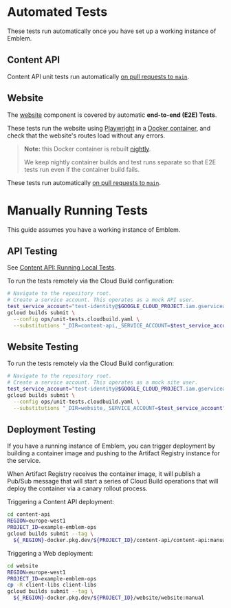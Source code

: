# Automated Tests

These tests run automatically once you have set up a working instance of Emblem.

## Content API

Content API unit tests run automatically [on pull requests to `main`](/terraform/modules/ops/testing.tf#:~:text=resource%20%22google_cloudbuild_trigger%22%20%22api_unit_tests%22).

## Website

The [website](/docs/website.md) component is covered by automatic **end-to-end (E2E) Tests**.
  
These tests run the website using [Playwright](https://playwright.dev/) in a [Docker container](/ops/e2e-runner), and check that the website's routes load without any errors.

> **Note:** this Docker container is rebuilt [nightly](/terraform/modules/website-e2e-test/build.tf#:~:text=testing_web_e2e_build_container_trigger).
>
> We keep nightly container builds and test runs separate so that E2E tests run even if the container build fails.


These tests run automatically [on pull requests to `main`](/terraform/modules/website-e2e-test/testing.tf#:~:text=testing_web_e2e_run_tests_trigger).

# Manually Running Tests

This guide assumes you have a working instance of Emblem.

## API Testing

See [Content API: Running Local Tests](content-api.md#running-local-tests).

To run the tests remotely via the Cloud Build configuration:

```sh
# Navigate to the repository root.
# Create a service account. This operates as a mock API user.
test_service_account="test-identity@$GOOGLE_CLOUD_PROJECT.iam.gserviceaccount.com"
gcloud builds submit \
  --config ops/unit-tests.cloudbuild.yaml \
  --substitutions "_DIR=content-api,_SERVICE_ACCOUNT=$test_service_account"
```

## Website Testing

To run the tests remotely via the Cloud Build configuration:

```sh
# Navigate to the repository root.
# Create a service account. This operates as a mock site user.
test_service_account="test-identity@$GOOGLE_CLOUD_PROJECT.iam.gserviceaccount.com"
gcloud builds submit \
  --config ops/unit-tests.cloudbuild.yaml \
  --substitutions "_DIR=website,_SERVICE_ACCOUNT=$test_service_account"
```

## Deployment Testing

If you have a running instance of Emblem, you can trigger deployment by building
a container image and pushing to the Artifact Registry instance for the service.

When Artifact Registry receives the container image, it will publish a Pub/Sub
message that will start a series of Cloud Build operations that will deploy the
container via a canary rollout process.

Triggering a Content API deployment:

```sh
cd content-api
REGION=europe-west1
PROJECT_ID=example-emblem-ops
gcloud builds submit --tag \
  ${_REGION}-docker.pkg.dev/${PROJECT_ID}/content-api/content-api:manual
```

Triggering a Web deployment:

```sh
cd website
REGION=europe-west1
PROJECT_ID=example-emblem-ops
cp -R client-libs client-libs
gcloud builds submit --tag \
  ${_REGION}-docker.pkg.dev/${PROJECT_ID}/website/website:manual
```
